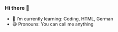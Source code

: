 ### Hi there 👋


- 🌱 I’m currently learning: Coding, HTML, German
- 😄 Pronouns: You can call me anything

<!--
**Kolik25/Kolik25** is a ✨ _special_ ✨ repository because its `README.md` (this file) appears on your GitHub profile.

Here are some ideas to get you started:

- 🔭 I’m currently working on ...
- 🌱 I’m currently learning: Coding, HTML, German
- 👯 I’m looking to collaborate on ...
- 🤔 I’m looking for help with ...
- 💬 Ask me about ...
- 📫 How to reach me: ...
- 😄 Pronouns: You can call me anything
- ⚡ Fun fact: ...
-->
